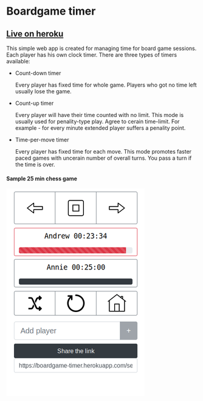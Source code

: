 # Boardgame timer
## [Live on heroku](https://boardgame-timer.herokuapp.com)

This simple web app is created for managing time for board game sessions. Each player has his own clock timer.
There are three types of timers available:

+ Count-down timer

  Every player has fixed time for whole game. Players who got no time left usually lose the game.

+ Count-up timer

  Every player will have their time counted with no limit. This mode is usually used for penality-type play.
  Agree to cerain time-limit. For example - for every minute extended player suffers a penality point.

+ Time-per-move timer

  Every player has fixed time for each move. This mode promotes faster paced games 
  with uncerain number of overall turns. You pass a turn if the time is over.
  

#### Sample 25 min chess game
  
![alt text](https://github.com/AmadeuszFilipek/boardgame-timer/blob/master/sample_game.png)
  
  
  

